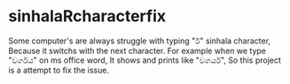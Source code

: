 # sinhalaRcharacterfix
Some computer's are always struggle with typing "ර්" sinhala character, Because it switchs with the next character. For example when we type "වර්ගය" on ms office word,  It shows and prints like "වගර්ය", So this project is a attempt to fix the issue.
